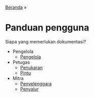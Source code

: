 [Beranda](..) &raquo;
# Panduan pengguna

Siapa yang memerlukan dokumentasi?

- Pengelola
  - [Pengelola](pengelola)
- Petugas
  - [Penukaran](petugas_penukaran)
  - [Pintu](petugas_pintu)
- Mitra
  - [Penyelenggara](penyelenggara)
  - [Penyalur](penyalur)
